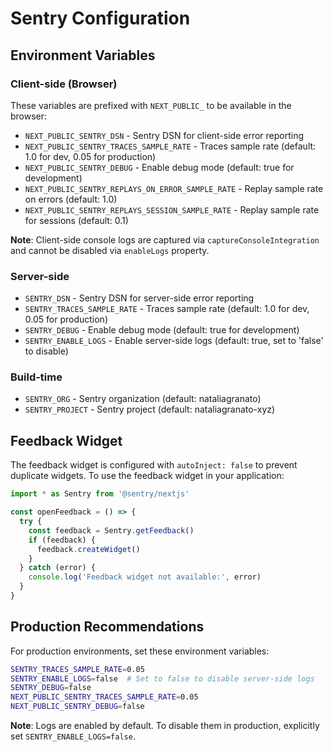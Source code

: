 # Sentry Configuration

## Environment Variables

### Client-side (Browser)
These variables are prefixed with `NEXT_PUBLIC_` to be available in the browser:

- `NEXT_PUBLIC_SENTRY_DSN` - Sentry DSN for client-side error reporting
- `NEXT_PUBLIC_SENTRY_TRACES_SAMPLE_RATE` - Traces sample rate (default: 1.0 for dev, 0.05 for production)
- `NEXT_PUBLIC_SENTRY_DEBUG` - Enable debug mode (default: true for development)
- `NEXT_PUBLIC_SENTRY_REPLAYS_ON_ERROR_SAMPLE_RATE` - Replay sample rate on errors (default: 1.0)
- `NEXT_PUBLIC_SENTRY_REPLAYS_SESSION_SAMPLE_RATE` - Replay sample rate for sessions (default: 0.1)

**Note**: Client-side console logs are captured via `captureConsoleIntegration` and cannot be disabled via `enableLogs` property.

### Server-side
- `SENTRY_DSN` - Sentry DSN for server-side error reporting
- `SENTRY_TRACES_SAMPLE_RATE` - Traces sample rate (default: 1.0 for dev, 0.05 for production)
- `SENTRY_DEBUG` - Enable debug mode (default: true for development)
- `SENTRY_ENABLE_LOGS` - Enable server-side logs (default: true, set to 'false' to disable)

### Build-time
- `SENTRY_ORG` - Sentry organization (default: nataliagranato)
- `SENTRY_PROJECT` - Sentry project (default: nataliagranato-xyz)

## Feedback Widget

The feedback widget is configured with `autoInject: false` to prevent duplicate widgets. To use the feedback widget in your application:

```typescript
import * as Sentry from '@sentry/nextjs'

const openFeedback = () => {
  try {
    const feedback = Sentry.getFeedback()
    if (feedback) {
      feedback.createWidget()
    }
  } catch (error) {
    console.log('Feedback widget not available:', error)
  }
}
```

## Production Recommendations

For production environments, set these environment variables:

```bash
SENTRY_TRACES_SAMPLE_RATE=0.05
SENTRY_ENABLE_LOGS=false  # Set to false to disable server-side logs
SENTRY_DEBUG=false
NEXT_PUBLIC_SENTRY_TRACES_SAMPLE_RATE=0.05
NEXT_PUBLIC_SENTRY_DEBUG=false
```

**Note**: Logs are enabled by default. To disable them in production, explicitly set `SENTRY_ENABLE_LOGS=false`.
